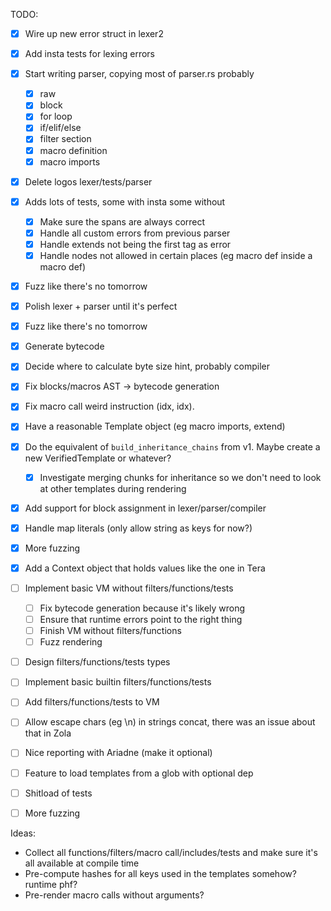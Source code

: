 TODO:

- [x] Wire up new error struct in lexer2
- [x] Add insta tests for lexing errors
- [x] Start writing parser, copying most of parser.rs probably
  - [x] raw
  - [x] block
  - [x] for loop
  - [x] if/elif/else
  - [x] filter section
  - [x] macro definition
  - [x] macro imports
- [x] Delete logos lexer/tests/parser
- [x] Adds lots of tests, some with insta some without 
  - [x] Make sure the spans are always correct
  - [x] Handle all custom errors from previous parser
  - [x] Handle extends not being the first tag as error
  - [x] Handle nodes not allowed in certain places (eg macro def inside a macro def)
- [x] Fuzz like there's no tomorrow
- [x] Polish lexer + parser until it's perfect
- [x] Fuzz like there's no tomorrow
- [x] Generate bytecode
- [x] Decide where to calculate byte size hint, probably compiler
- [x] Fix blocks/macros AST -> bytecode generation
- [x] Fix macro call weird instruction (idx, idx).
- [x] Have a reasonable Template object (eg macro imports, extend)
- [x] Do the equivalent of `build_inheritance_chains` from v1. Maybe create a new VerifiedTemplate or whatever?
  - [x] Investigate merging chunks for inheritance so we don't need to look at other templates during rendering
- [x] Add support for block assignment in lexer/parser/compiler
- [x] Handle map literals (only allow string as keys for now?)
- [x] More fuzzing
- [x] Add a Context object that holds values like the one in Tera
- [ ] Implement basic VM without filters/functions/tests
  - [ ] Fix bytecode generation because it's likely wrong
  - [ ] Ensure that runtime errors point to the right thing
  - [ ] Finish VM without filters/functions
  - [ ] Fuzz rendering
- [ ] Design filters/functions/tests types
- [ ] Implement basic builtin filters/functions/tests
- [ ] Add filters/functions/tests to VM
- [ ] Allow escape chars (eg \n) in strings concat, there was an issue about that in Zola
- [ ] Nice reporting with Ariadne (make it optional)
- [ ] Feature to load templates from a glob with optional dep
- [ ] Shitload of tests
- [ ] More fuzzing


Ideas:

- Collect all functions/filters/macro call/includes/tests and make sure it's all available at compile time
- Pre-compute hashes for all keys used in the templates somehow? runtime phf?
- Pre-render macro calls without arguments?
